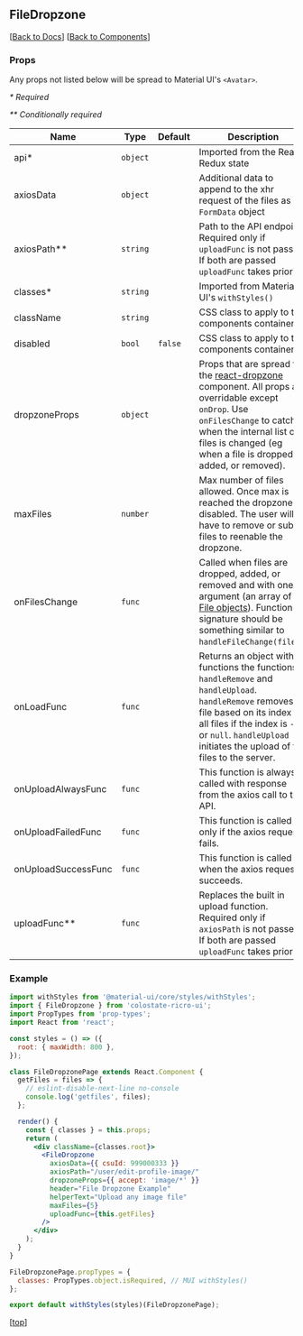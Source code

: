 ## FileDropzone

[[Back to Docs](../../../#readme)]
[[Back to Components](../#readme)]

### Props

Any props not listed below will be spread to Material UI's `<Avatar>`.

*\* Required*

*\*\* Conditionally required*

| Name | Type | Default | Description |
| ---- | ---- | ------- | ----------- |
| api* | `object` | | Imported from the React Redux state
| axiosData | `object` | | Additional data to append to the xhr request of the files as `FormData` object
| axiosPath** | `string` | | Path to the API endpoint. Required only if `uploadFunc` is not passed. If both are passed `uploadFunc` takes priority.
| classes* | `string` | | Imported from Material UI's `withStyles()`
| className | `string` | | CSS class to apply to the components container
| disabled | `bool` | `false` | CSS class to apply to the components container
| dropzoneProps | `object` | | Props that are spread to the [react-dropzone](https://react-dropzone.js.org/) component. All props are overridable except `onDrop`. Use `onFilesChange` to catch when the internal list of files is changed (eg when a file is dropped, added, or removed).
| maxFiles | `number` | | Max number of files allowed. Once max is reached the dropzone is disabled. The user will have to remove or submit files to reenable the dropzone.
| onFilesChange | `func` | | Called when files are dropped, added, or removed and with one argument (an array of [File objects](https://developer.mozilla.org/en-US/docs/Web/API/Files)). Function signature should be something similar to `handleFileChange(files)`.
| onLoadFunc | `func` | | Returns an object with functions the functions `handleRemove` and `handleUpload`. `handleRemove` removes a file based on its index or all files if the index is `-1` or `null`. `handleUpload` initiates the upload of the files to the server.
| onUploadAlwaysFunc | `func` | | This function is always called with response from the axios call to the API.
| onUploadFailedFunc | `func` | | This function is called only if the axios request fails.
| onUploadSuccessFunc | `func` | | This function is called when the axios request succeeds.
| uploadFunc** | `func` | | Replaces the built in upload function. Required only if `axiosPath` is not passed. If both are passed `uploadFunc` takes priority.


### Example

```jsx
import withStyles from '@material-ui/core/styles/withStyles';
import { FileDropzone } from 'colostate-ricro-ui';
import PropTypes from 'prop-types';
import React from 'react';

const styles = () => ({
  root: { maxWidth: 800 },
});

class FileDropzonePage extends React.Component {
  getFiles = files => {
    // eslint-disable-next-line no-console
    console.log('getfiles', files);
  };

  render() {
    const { classes } = this.props;
    return (
      <div className={classes.root}>
        <FileDropzone
          axiosData={{ csuId: 999000333 }}
          axiosPath="/user/edit-profile-image/"
          dropzoneProps={{ accept: 'image/*' }}
          header="File Dropzone Example"
          helperText="Upload any image file"
          maxFiles={5}
          uploadFunc={this.getFiles}
        />
      </div>
    );
  }
}

FileDropzonePage.propTypes = {
  classes: PropTypes.object.isRequired, // MUI withStyles()
};

export default withStyles(styles)(FileDropzonePage);

```

[[top](#readme)]